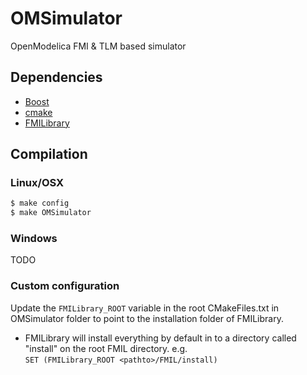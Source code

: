 # OMSimulator
OpenModelica FMI &amp; TLM based simulator

## Dependencies
- [Boost](http://www.boost.org/)
- [cmake](http://www.cmake.org)
- [FMILibrary](http://www.jmodelica.org/FMILibrary)

## Compilation

### Linux/OSX
```bash
$ make config
$ make OMSimulator
```

### Windows
TODO

### Custom configuration
Update the `FMILibrary_ROOT` variable in the root CMakeFiles.txt in OMSimulator folder to point to the installation folder of FMILibrary.
  - FMILibrary will install everything by default in to a directory called "install" on the root FMIL directory. e.g.  
    `SET (FMILibrary_ROOT <pathto>/FMIL/install)`
